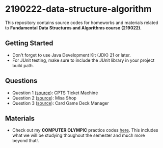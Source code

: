 # 2190222-data-structure-algorithm
This repository contains source codes for homeworks and materials related to **Fundamental Data Structures and Algorithms course (219022)**.

## Getting Started
* Don't forget to use Java Development Kit (JDK) 21 or later.
* For JUnit testing, make sure to include the JUnit library in your project build path.

## Questions
* Question 1 ([source](https://www.mycourseville.com/sites/all/modules/courseville/files/ckfinder/userfiles/100000371546748/files/Q1_toStudent_68921f290eb89.zip)): CPTS Ticket Machine
* Question 2 ([source](https://www.mycourseville.com/sites/all/modules/courseville/files/ckfinder/userfiles/100000371546748/files/Q2_toStudent_68921f9ddd4a6.zip)): Misa Shop
* Question 3 ([source](https://www.mycourseville.com/sites/all/modules/courseville/files/ckfinder/userfiles/100000371546748/files/Q3_toStudent_6892265a187a5.zip)): Card Game Deck Manager

## Materials
* Check out my **COMPUTER OLYMPIC** practice codes [here](https://github.com/tanntnny/como). This includes what we will be studying thoughout the semester and much more beyond that!.